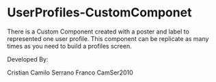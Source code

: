 # UserProfiles-CustomComponet

There is a Custom Component created with a poster and label to represented one user profile. 
This component can be replicate as many times as you need to build a profiles screen.

Developed By:

Cristian Camilo Serrano Franco
CamSer2010
